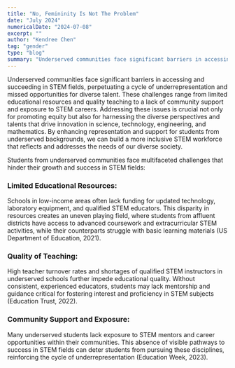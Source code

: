 ```yaml
---
title: "No, Femininity Is Not The Problem"
date: "July 2024"
numericalDate: "2024-07-08"
excerpt: ""
author: "Kendree Chen"
tag: "gender"
type: "blog"
summary: "Underserved communities face significant barriers in accessing and succeeding in STEM fields, perpetuating a cycle of underrepresentation and missed opportunities for diverse talent. These challenges range from limited educational resources and quality teaching to a lack of community support and exposure to STEM careers. "
---
```


Underserved communities face significant barriers in accessing and succeeding in STEM fields, perpetuating a cycle of underrepresentation and missed opportunities for diverse talent. These challenges range from limited educational resources and quality teaching to a lack of community support and exposure to STEM careers. Addressing these issues is crucial not only for promoting equity but also for harnessing the diverse perspectives and talents that drive innovation in science, technology, engineering, and mathematics. By enhancing representation and support for students from underserved backgrounds, we can build a more inclusive STEM workforce that reflects and addresses the needs of our diverse society.

Students from underserved communities face multifaceted challenges that hinder their growth and success in STEM fields:
### Limited Educational Resources: 
Schools in low-income areas often lack funding for updated technology, laboratory equipment, and qualified STEM educators. This disparity in resources creates an uneven playing field, where students from affluent districts have access to advanced coursework and extracurricular STEM activities, while their counterparts struggle with basic learning materials (US Department of Education, 2021).
### Quality of Teaching:
High teacher turnover rates and shortages of qualified STEM instructors in underserved schools further impede educational quality. Without consistent, experienced educators, students may lack mentorship and guidance critical for fostering interest and proficiency in STEM subjects (Education Trust, 2022).
### Community Support and Exposure: 
Many underserved students lack exposure to STEM mentors and career opportunities within their communities. This absence of visible pathways to success in STEM fields can deter students from pursuing these disciplines, reinforcing the cycle of underrepresentation (Education Week, 2023).